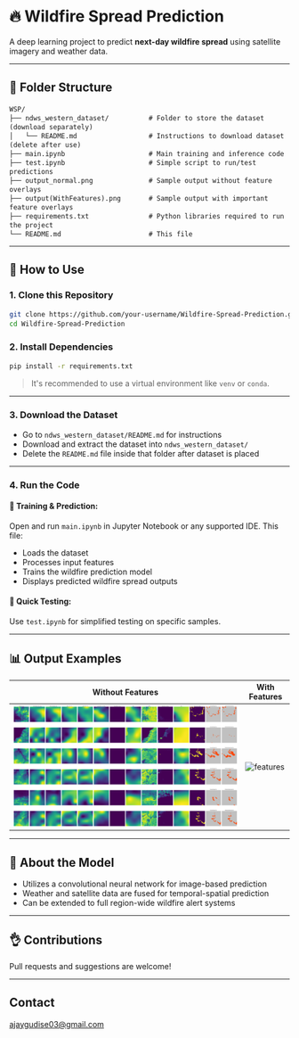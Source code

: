 # 🔥 Wildfire Spread Prediction

A deep learning project to predict **next-day wildfire spread** using satellite imagery and weather data.

---

## 📁 Folder Structure

```
WSP/
├── ndws_western_dataset/          # Folder to store the dataset (download separately)
│   └── README.md                  # Instructions to download dataset (delete after use)
├── main.ipynb                     # Main training and inference code
├── test.ipynb                     # Simple script to run/test predictions
├── output_normal.png              # Sample output without feature overlays
├── output(WithFeatures).png       # Sample output with important feature overlays
├── requirements.txt               # Python libraries required to run the project
└── README.md                      # This file
```

---

## 🚀 How to Use

### 1. Clone this Repository

```bash
git clone https://github.com/your-username/Wildfire-Spread-Prediction.git
cd Wildfire-Spread-Prediction
```

### 2. Install Dependencies

```bash
pip install -r requirements.txt
```

> It's recommended to use a virtual environment like `venv` or `conda`.

---

### 3. Download the Dataset

* Go to `ndws_western_dataset/README.md` for instructions
* Download and extract the dataset into `ndws_western_dataset/`
* Delete the `README.md` file inside that folder after dataset is placed

---

### 4. Run the Code

#### 🧠 Training & Prediction:

Open and run `main.ipynb` in Jupyter Notebook or any supported IDE.
This file:

* Loads the dataset
* Processes input features
* Trains the wildfire prediction model
* Displays predicted wildfire spread outputs

#### 🧪 Quick Testing:

Use `test.ipynb` for simplified testing on specific samples.

---

## 📊 Output Examples

| Without Features             | With Features                           |
| ---------------------------- | --------------------------------------- |
| ![normal](output_normal.png) | ![features](output\(WithFeatures\).png) |

---

## 🧠 About the Model

* Utilizes a convolutional neural network for image-based prediction
* Weather and satellite data are fused for temporal-spatial prediction
* Can be extended to full region-wide wildfire alert systems

---

## 👌 Contributions

Pull requests and suggestions are welcome!

---

## Contact

ajaygudise03@gmail.com